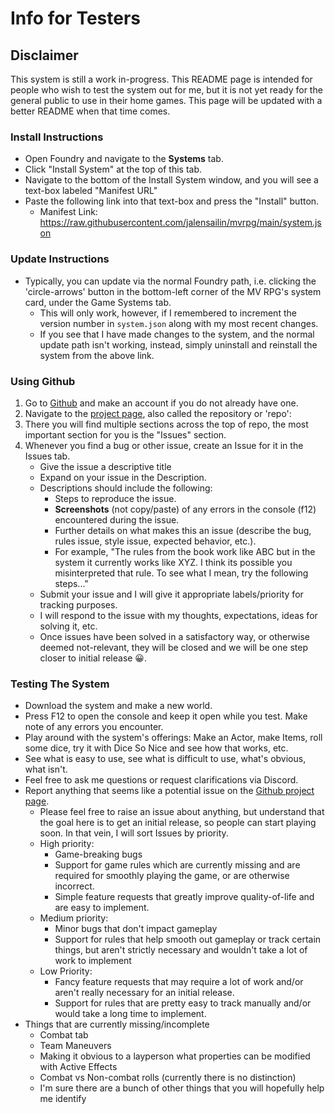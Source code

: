 # Info for Testers

## Disclaimer

This system is still a work in-progress. This README page is intended for people who wish to test the system out for me, but it is not yet ready for the general public to use in their home games. This page will be updated with a better README when that time comes.

### Install Instructions

- Open Foundry and navigate to the **Systems** tab.
- Click "Install System" at the top of this tab.
- Navigate to the bottom of the Install System window, and you will see a text-box labeled "Manifest URL"
- Paste the following link into that text-box and press the "Install" button.
  - Manifest Link: <https://raw.githubusercontent.com/jalensailin/mvrpg/main/system.json>

### Update Instructions

- Typically, you can update via the normal Foundry path, i.e. clicking the 'circle-arrows' button in the bottom-left corner of the MV RPG's system card, under the Game Systems tab.
  - This will only work, however, if I remembered to increment the version number in `system.json` along with my most recent changes.
  - If you see that I have made changes to the system, and the normal update path isn't working, instead, simply uninstall and reinstall the system from the above link.

### Using Github

1. Go to [Github](https://github.com) and make an account if you do not already have one.
2. Navigate to the [project page](https://github.com/jalensailin/mvrpg), also called the repository or 'repo':
3. There you will find multiple sections across the top of repo, the most important section for you is the "Issues" section.
4. Whenever you find a bug or other issue, create an Issue for it in the Issues tab.
   - Give the issue a descriptive title
   - Expand on your issue in the Description.
   - Descriptions should include the following:
     - Steps to reproduce the issue.
     - **Screenshots** (not copy/paste) of any errors in the console (f12) encountered during the issue.
     - Further details on what makes this an issue (describe the bug, rules issue, style issue, expected behavior, etc.).
     - For example, "The rules from the book work like ABC but in the system it currently works like XYZ. I think its possible you misinterpreted that rule. To see what I mean, try the following steps..."
   - Submit your issue and I will give it appropriate labels/priority for tracking purposes.
   - I will respond to the issue with my thoughts, expectations, ideas for solving it, etc.
   - Once issues have been solved in a satisfactory way, or otherwise deemed not-relevant, they will be closed and we will be one step closer to initial release 😀.

### Testing The System

- Download the system and make a new world.
- Press F12 to open the console and keep it open while you test. Make note of any errors you encounter.
- Play around with the system's offerings: Make an Actor, make Items, roll some dice, try it with Dice So Nice and see how that works, etc.
- See what is easy to use, see what is difficult to use, what's obvious, what isn't.
- Feel free to ask me questions or request clarifications via Discord.
- Report anything that seems like a potential issue on the [Github project page](https://github.com/jalensailin/mvrpg).
  - Please feel free to raise an issue about anything, but understand that the goal here is to get an initial release, so people can start playing soon. In that vein, I will sort Issues by priority.
  - High priority:
    - Game-breaking bugs
    - Support for game rules which are currently missing and are required for smoothly playing the game, or are otherwise incorrect.
    - Simple feature requests that greatly improve quality-of-life and are easy to implement.
  - Medium priority:
    - Minor bugs that don't impact gameplay
    - Support for rules that help smooth out gameplay or track certain things, but aren't strictly necessary and wouldn't take a lot of work to implement
  - Low Priority:
    - Fancy feature requests that may require a lot of work and/or aren't really necessary for an initial release.
    - Support for rules that are pretty easy to track manually and/or would take a long time to implement.
- Things that are currently missing/incomplete
  - Combat tab
  - Team Maneuvers
  - Making it obvious to a layperson what properties can be modified with Active Effects
  - Combat vs Non-combat rolls (currently there is no distinction)
  - I'm sure there are a bunch of other things that you will hopefully help me identify
